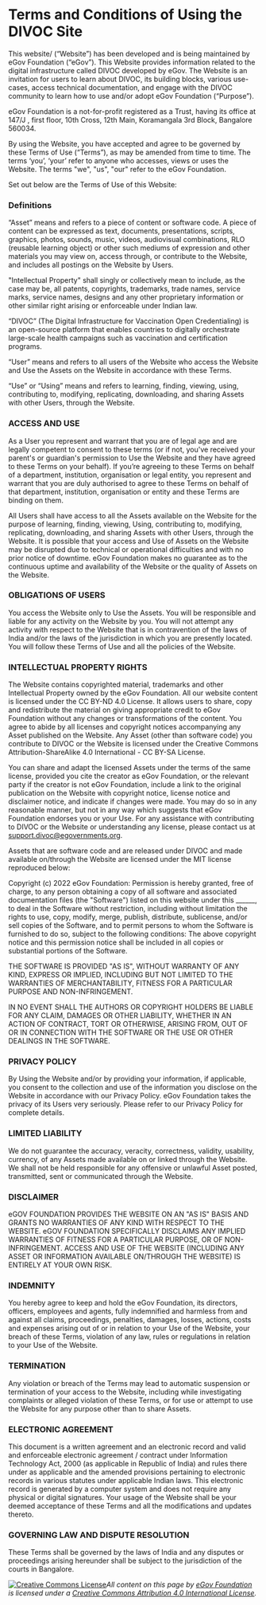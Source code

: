 # Terms and Conditions of Using the DIVOC Site

This website/ (“Website”) has been developed and is being maintained by eGov Foundation (“eGov”). This Website provides information related to the digital infrastructure called DIVOC developed by eGov. The Website is an invitation for users to learn about DIVOC, its building blocks, various use-cases, access technical documentation, and engage with the DIVOC community to learn how to use and/or adopt eGov Foundation (“Purpose”).

eGov Foundation is a not-for-profit registered as a Trust, having its office at 147/J , first floor, 10th Cross, 12th Main, Koramangala 3rd Block, Bangalore 560034.

By using the Website, you have accepted and agree to be governed by these Terms of Use (“Terms”), as may be amended from time to time. The terms ‘you’, ‘your’ refer to anyone who accesses, views or uses the Website. The terms "we", "us", "our" refer to the eGov Foundation.

Set out below are the Terms of Use of this Website:

### Definitions

“Asset” means and refers to a piece of content or software code. A piece of content can be expressed as text, documents, presentations, scripts, graphics, photos, sounds, music, videos, audiovisual combinations, RLO (reusable learning object) or other such mediums of expression and other materials you may view on, access through, or contribute to the Website, and includes all postings on the Website by Users.

"Intellectual Property" shall singly or collectively mean to include, as the case may be, all patents, copyrights, trademarks, trade names, service marks, service names, designs and any other proprietary information or other similar right arising or enforceable under Indian law.

“DIVOC” (The Digital Infrastructure for Vaccination Open Credentialing) is an open-source platform that enables countries to digitally orchestrate large-scale health campaigns such as vaccination and certification programs.

“User” means and refers to all users of the Website who access the Website and Use the Assets on the Website in accordance with these Terms.

“Use” or “Using” means and refers to learning, finding, viewing, using, contributing to, modifying, replicating, downloading, and sharing Assets with other Users, through the Website.

### ACCESS AND USE

As a User you represent and warrant that you are of legal age and are legally competent to consent to these terms (or if not, you've received your parent's or guardian's permission to Use the Website and they have agreed to these Terms on your behalf). If you’re agreeing to these Terms on behalf of a department, institution, organisation or legal entity, you represent and warrant that you are duly authorised to agree to these Terms on behalf of that department, institution, organisation or entity and these Terms are binding on them.

All Users shall have access to all the Assets available on the Website for the purpose of learning, finding, viewing, Using, contributing to, modifying, replicating, downloading, and sharing Assets with other Users, through the Website. It is possible that your access and Use of Assets on the Website may be disrupted due to technical or operational difficulties and with no prior notice of downtime. eGov Foundation makes no guarantee as to the continuous uptime and availability of the Website or the quality of Assets on the Website.

### OBLIGATIONS OF USERS

You access the Website only to Use the Assets. You will be responsible and liable for any activity on the Website by you. You will not attempt any activity with respect to the Website that is in contravention of the laws of India and/or the laws of the jurisdiction in which you are presently located. You will follow these Terms of Use and all the policies of the Website.

### INTELLECTUAL PROPERTY RIGHTS

The Website contains copyrighted material, trademarks and other Intellectual Property owned by the eGov Foundation. All our website content is licensed under the CC BY-ND 4.0 License. It allows users to share, copy and redistribute the material on giving appropriate credit to eGov Foundation without any changes or transformations of the content. You agree to abide by all licenses and copyright notices accompanying any Asset published on the Website. Any Asset (other than software code) you contribute to DIVOC or the Website is licensed under the Creative Commons Attribution-ShareAlike 4.0 International - CC BY-SA License.

You can share and adapt the licensed Assets under the terms of the same license, provided you cite the creator as eGov Foundation, or the relevant party if the creator is not eGov Foundation, include a link to the original publication on the Website with copyright notice, license notice and disclaimer notice, and indicate if changes were made. You may do so in any reasonable manner, but not in any way which suggests that eGov Foundation endorses you or your Use. For any assistance with contributing to DIVOC or the Website or understanding any license, please contact us at support.divoc@egovernments.org.

Assets that are software code and are released under DIVOC and made available on/through the Website are licensed under the MIT license reproduced below:

Copyright (c) 2022 eGov Foundation: Permission is hereby granted, free of charge, to any person obtaining a copy of all software and associated documentation files (the "Software") listed on this website under this \_\_\_\_\_\_, to deal in the Software without restriction, including without limitation the rights to use, copy, modify, merge, publish, distribute, sublicense, and/or sell copies of the Software, and to permit persons to whom the Software is furnished to do so, subject to the following conditions: The above copyright notice and this permission notice shall be included in all copies or substantial portions of the Software.

THE SOFTWARE IS PROVIDED "AS IS", WITHOUT WARRANTY OF ANY KIND, EXPRESS OR IMPLIED, INCLUDING BUT NOT LIMITED TO THE WARRANTIES OF MERCHANTABILITY, FITNESS FOR A PARTICULAR PURPOSE AND NON-INFRINGEMENT.

IN NO EVENT SHALL THE AUTHORS OR COPYRIGHT HOLDERS BE LIABLE FOR ANY CLAIM, DAMAGES OR OTHER LIABILITY, WHETHER IN AN ACTION OF CONTRACT, TORT OR OTHERWISE, ARISING FROM, OUT OF OR IN CONNECTION WITH THE SOFTWARE OR THE USE OR OTHER DEALINGS IN THE SOFTWARE.

### PRIVACY POLICY

By Using the Website and/or by providing your information, if applicable, you consent to the collection and use of the information you disclose on the Website in accordance with our Privacy Policy. eGov Foundation takes the privacy of its Users very seriously. Please refer to our Privacy Policy for complete details.

### LIMITED LIABILITY

We do not guarantee the accuracy, veracity, correctness, validity, usability, currency, of any Assets made available on or linked through the Website. We shall not be held responsible for any offensive or unlawful Asset posted, transmitted, sent or communicated through the Website.

### DISCLAIMER

eGOV FOUNDATION PROVIDES THE WEBSITE ON AN "AS IS" BASIS AND GRANTS NO WARRANTIES OF ANY KIND WITH RESPECT TO THE WEBSITE. eGOV FOUNDATION SPECIFICALLY DISCLAIMS ANY IMPLIED WARRANTIES OF FITNESS FOR A PARTICULAR PURPOSE, OR OF NON-INFRINGEMENT. ACCESS AND USE OF THE WEBSITE (INCLUDING ANY ASSET OR INFORMATION AVAILABLE ON/THROUGH THE WEBSITE) IS ENTIRELY AT YOUR OWN RISK.

### INDEMNITY

You hereby agree to keep and hold the eGov Foundation, its directors, officers, employees and agents, fully indemnified and harmless from and against all claims, proceedings, penalties, damages, losses, actions, costs and expenses arising out of or in relation to your Use of the Website, your breach of these Terms, violation of any law, rules or regulations in relation to your Use of the Website.

### TERMINATION

Any violation or breach of the Terms may lead to automatic suspension or termination of your access to the Website, including while investigating complaints or alleged violation of these Terms, or for use or attempt to use the Website for any purpose other than to share Assets.

### ELECTRONIC AGREEMENT

This document is a written agreement and an electronic record and valid and enforceable electronic agreement / contract under Information Technology Act, 2000 (as applicable in Republic of India) and rules there under as applicable and the amended provisions pertaining to electronic records in various statutes under applicable Indian laws. This electronic record is generated by a computer system and does not require any physical or digital signatures. Your usage of the Website shall be your deemed acceptance of these Terms and all the modifications and updates thereto.

### GOVERNING LAW AND DISPUTE RESOLUTION

These Terms shall be governed by the laws of India and any disputes or proceedings arising hereunder shall be subject to the jurisdiction of the courts in Bangalore.



[![Creative Commons License](https://i.creativecommons.org/l/by/4.0/80x15.png)](http://creativecommons.org/licenses/by/4.0/)_All content on this page by_ [_eGov Foundation_](https://egov.org.in/) _is licensed under a_ [_Creative Commons Attribution 4.0 International License_](http://creativecommons.org/licenses/by/4.0/)_._
